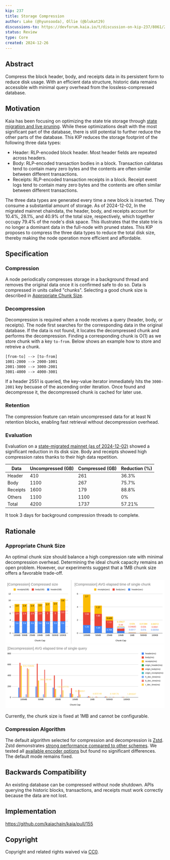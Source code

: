 ```yaml
---
kip: 237
title: Storage Compression
author: Lake (@hyunsooda), Ollie (@blukat29)
discussions-to: https://devforum.kaia.io/t/discussion-on-kip-237/8061/2
status: Review
type: Core
created: 2024-12-26
---
```


## Abstract
Compress the block header, body, and receipts data in its persistent form to reduce disk usage.
With an efficient data structure, historic data remains accessible with minimal query overhead from the lossless-compressed database.

## Motivation
Kaia has been focusing on optimizing the state trie storage through [state migration and live pruning](https://docs.kaia.io/learn/storage/state-pruning/).
While these optimizations dealt with the most significant part of the database, there is still potential to further reduce the other parts of the database.
This KIP reduces the storage footprint of the following three data types:
- Header: RLP-encoded block header. Most header fields are repeated across headers.
- Body: RLP-encoded transaction bodies in a block. Transaction calldatas tend to contain many zero bytes and the contents are often similar between different transactions.
- Receipts: RLP-encoded transaction receipts in a block. Receipt event logs tend to contain many zero bytes and the contents are often similar between different transactions.

The three data types are generated every time a new block is inserted.
They consume a substantial amount of storage. As of 2024-12-02, In the migrated mainnet chaindata, the header, body, and receipts account for 10.4%, 28.1%, and 40.9% of the total size, respectively, which together occupy 79.4% of the node's disk space.
This illustrates that the state trie is no longer a dominant data in the full-node with pruned states.
This KIP proposes to compress the three data types to reduce the total disk size, thereby making the node operation more efficient and affordable.

## Specification

### Compression
A node periodically compresses storage in a background thread and removes the original data once it is confirmed safe to do so.
Data is compressed in units called "chunks". Selecting a good chunk size is described in [Appropriate Chunk Size](#rationale).

### Decompression
Decompression is required when a node receives a query (header, body, or receipts).
The node first searches for the corresponding data in the original database.
If the data is not found, it locates the decompressed chunk and performs the decompression. Finding a corresponding chunk is O(1) as we store chunk with a key `to-from`.
Below shows an example how to store and retreive a chunk.
```
[from-to] --> [to-from]
1001-2000 --> 2000-1001
2001-3000 --> 3000-2001
3001-4000 --> 4000-3001
```
If a header 2551 is queried, the key-value iterator immediately hits the `3000-2001` key becuase of the ascending order iteration.
Once found and decompresse it, the decompressed chunk is cached for later use.

### Retention
The compression feature can retain uncompressed data for at least N retention blocks, enabling fast retrieval without decompression overhead.

### Evaluation
Evaluation on a [state-migrated mainnet (as of 2024-12-02)](https://packages.kaia.io/mainnet/chaindata/) showed a significant reduction in its disk size. Body and receipts showed high compression rates thanks to their high data repetition.

| Data | Uncompressed (GB) | Compressed (GB) | Reduction (%) |
| ------- | ------- | ------- | ------- |
| Header | 410 | 261 | 36.3% |
| Body | 1100 | 267 | 75.7% |
| Receipts | 1600 | 179 | 88.8% |
| Others | 1100 | 1100 | 0% |
| Total | 4200 | 1737 | 57.21% |

It took 3 days for background compression threads to complete.

## Rationale

### Appropriate Chunk Size
An optimal chunk size should balance a high compression rate with minimal decompression overhead.
Determining the ideal chunk capacity remains an open problem. However, our experiments suggest that a 1MB chunk size offers a favorable trade-off.

![compression-size](../assets/kip-237/chunk-selecting-compression.png)
![decompression](../assets/kip-237/chunk-selecting-decompression.png)

Currently, the chunk size is fixed at 1MB and cannot be configurable.

### Compression Algorithm
The default algorithm selected for compression and decompression is [Zstd](https://github.com/klauspost/compress).
Zstd demonstrates [strong performance compared to other schemes](https://docs.google.com/spreadsheets/d/1nuNE2nPfuINCZJRMt6wFWhKpToF95I47XjSsc-1rbPQ/edit?gid=1088551794#gid=1088551794).
We tested all [available encoder options](https://github.com/klauspost/compress/blob/v1.17.11/zstd/encoder_options.go#L146) but found no significant differences. The default mode remains fixed.

## Backwards Compatibility
An existing database can be compressed without node shutdown.
APIs querying the historic blocks, transactions, and receipts must work correctly because the data are not lost.

## Implementation
https://github.com/kaiachain/kaia/pull/155

## Copyright
Copyright and related rights waived via [CC0](https://creativecommons.org/publicdomain/zero/1.0/).

